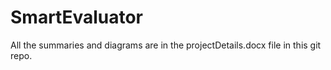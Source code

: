# SmartEvaluator


All the summaries and diagrams are in the projectDetails.docx file in this git repo.
